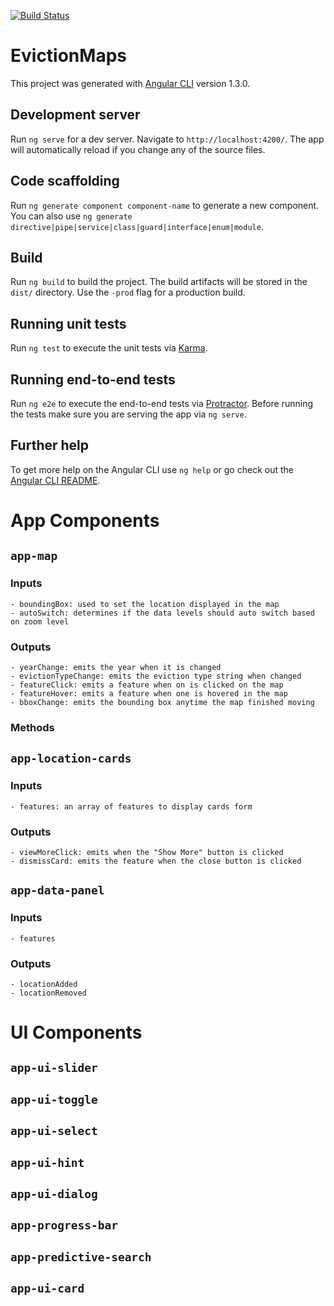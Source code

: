 [![Build Status](https://travis-ci.org/EvictionLab/eviction-maps.svg?branch=master)](https://travis-ci.org/EvictionLab/eviction-maps)

# EvictionMaps

This project was generated with [Angular CLI](https://github.com/angular/angular-cli) version 1.3.0.

## Development server

Run `ng serve` for a dev server. Navigate to `http://localhost:4200/`. The app will automatically reload if you change any of the source files.

## Code scaffolding

Run `ng generate component component-name` to generate a new component. You can also use `ng generate directive|pipe|service|class|guard|interface|enum|module`.

## Build

Run `ng build` to build the project. The build artifacts will be stored in the `dist/` directory. Use the `-prod` flag for a production build.

## Running unit tests

Run `ng test` to execute the unit tests via [Karma](https://karma-runner.github.io).

## Running end-to-end tests

Run `ng e2e` to execute the end-to-end tests via [Protractor](http://www.protractortest.org/).
Before running the tests make sure you are serving the app via `ng serve`.

## Further help

To get more help on the Angular CLI use `ng help` or go check out the [Angular CLI README](https://github.com/angular/angular-cli/blob/master/README.md).


# App Components 

## `app-map`

### Inputs

    - boundingBox: used to set the location displayed in the map
    - autoSwitch: determines if the data levels should auto switch based on zoom level

### Outputs

    - yearChange: emits the year when it is changed
    - evictionTypeChange: emits the eviction type string when changed
    - featureClick: emits a feature when on is clicked on the map
    - featureHover: emits a feature when one is hovered in the map
    - bboxChange: emits the bounding box anytime the map finished moving

### Methods


## `app-location-cards`

### Inputs

    - features: an array of features to display cards form

### Outputs

    - viewMoreClick: emits when the "Show More" button is clicked
    - dismissCard: emits the feature when the close button is clicked


## `app-data-panel`

### Inputs

    - features
    
### Outputs

    - locationAdded
    - locationRemoved

# UI Components 

## `app-ui-slider`

## `app-ui-toggle`

## `app-ui-select`

## `app-ui-hint`

## `app-ui-dialog`

## `app-progress-bar`

## `app-predictive-search`

## `app-ui-card`
